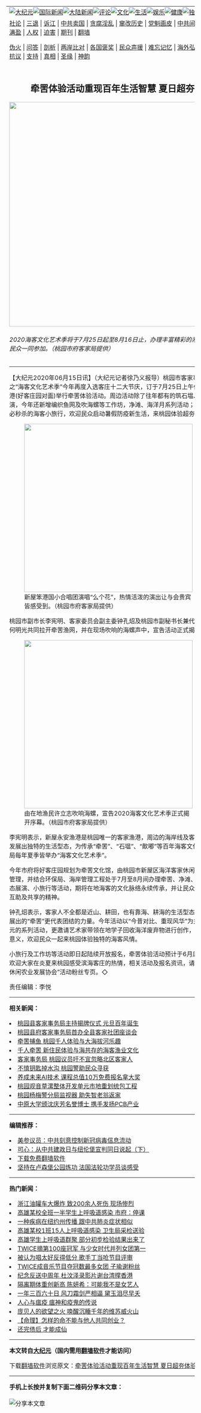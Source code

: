 <a name="1" id="1" target="_blank"></a><span id="1"></span>
<table align=center border="0"><tr><td colspan="2" VALIGN=TOP><a href="/gb/nsc413.md#1"><img src="https://raw.githubusercontent.com/nevy294/www/master/t/djy/1.jpg" title="大纪元"></a><a href="/gb/n24hr.md#1"><img src="https://raw.githubusercontent.com/nevy294/www/master/t/djy/3.jpg" title="国际新闻"></a><a href="/gb/nsc413.md#1"><img src="https://raw.githubusercontent.com/nevy294/www/master/t/djy/4.jpg" title="大陆新闻"></a><a href="/gb/news392.md#1"><img src="https://raw.githubusercontent.com/nevy294/www/master/t/djy/5.jpg" title="评论"></a><a href="/gb/news2007.md#1"><img src="https://raw.githubusercontent.com/nevy294/www/master/t/djy/6.jpg" title="文化"></a><a href="/gb/news2008.md#1"><img src="https://raw.githubusercontent.com/nevy294/www/master/t/djy/7.jpg" title="生活"></a><a href="/gb/ncyule.md#1"><img src="https://raw.githubusercontent.com/nevy294/www/master/t/djy/8.jpg" title="娱乐"></a><a href="/gb/nsc1002.md#1"><img src="https://raw.githubusercontent.com/nevy294/www/master/t/djy/9.jpg" title="健康"><a href="/gb/nf6092.md#1"><img src="https://raw.githubusercontent.com/nevy294/www/master/t/djy/10a.jpg" title="独家"></a><a href="/gb/nf4514.md#1"><img src="https://raw.githubusercontent.com/nevy294/www/master/t/djy/12a.jpg" title="头条"></a></td></tr>
<tr><td colspan="2" VALIGN=TOP><a target="_blank" href="/gb/9p.md#1">社论</a> | <a target="_blank" href="/gb/nf5657.md#1">三退</a> | <a target="_blank" href="/gb/nf6124.md#1">诉江</a> | <a target="_blank" href="/gb/nf1176117.md#1">中共卖国</a> | <a target="_blank" href="/gb/nf5773.md#1">贪腐淫乱</a> | <a target="_blank" href="/gb/nf1176115.md#1">窜改历史</a> | <a target="_blank" href="/gb/nf1176107.md#1">党魁画皮</a> | <a target="_blank" href="/gb/nf1320400.md#1">中共间谍</a> | <a target="_blank" href="/gb/nf1176114.md#1">破坏传统</a> | <a target="_blank" href="https://github.com/nevy294/ntdtv/blob/master/gb/prog447_1.md#1">恶贯满盈</a> | <a target="_blank" href="/gb/ncid278.md#1">人权</a> | <a target="_blank" href="/gb/nf1176111.md#1">迫害</a> | <a target="_blank" href="https://gitlab.com/szzdlab/mh-qikan/blob/master/README.md#1">期刊</a> | <a target="_blank" href="https://github.com/bannedbook/fanqiang/wiki">翻墙</a></p><p><a target="_blank" href="/gb/nf5562.md#1">伪火</a> | <a target="_blank" href="/gb/nf4378.md#1">问答</a> | <a target="_blank" href="/gb/nf5792.md#1">剖析</a> | <a target="_blank" href="/gb/nf5735.md#1">两岸比对</a> | <a target="_blank" href="/gb/nf6119.md#1">各国褒奖</a> | <a target="_blank" href="/gb/nf6120.md#1">民众声援</a> | <a target="_blank" href="/gb/nf1188594.md#1">难忘记忆</a> | <a target="_blank" href="/gb/nf3180.md#1">海外弘传</a> | <a target="_blank" href="/gb/nf5410.md#1">万人上访</a> | <a target="_blank" href="https://github.com/nevy294/ntdtv/blob/master/gb/prog1530_1.md#1">和平抗议</a> | <a target="_blank" href="/gb/nf4386.md#1">支持</a> | <a target="_blank" href="/gb/nf4389.md#1">真相</a> | <a target="_blank" href="/gb/nf5790.md#1">圣缘</a> | <a target="_blank" href="/gb/nf4786.md#1">神韵</a></td></tr>
<tr><td VALIGN=TOP width="626"><h2 align=center>牵罟体验活动重现百年生活智慧  夏日超夯体验</h2>
<img width="600" src="https://i.epochtimes.com/assets/uploads/2020/06/6bb3164b905dccd590dee0d68ab3189c-600x400.jpg" />
<h6>2020海客文化艺术季将于7月25日起至8月16日止，办理丰富精彩的系列活动，欢迎民众一同参加。（桃园市府客家局提供）
</h6>
<hr>
<p>【大纪元2020年06月15日讯】（大纪元记者徐乃义报导）<ahref="/gb/tag/%E6%A1%83%E5%9B%AD.md#1">桃园</a>市<ahref="/gb/tag/%E5%AE%A2%E5%AE%B6%E4%BA%8B%E5%8A%A1%E5%B1%80.md#1">客家事务局</a>举办之“海客文化艺术季”今年再度入选客庄十二大节庆，订于7月25日上午假新屋永安渔港(好客庄园对面)举行<ahref="/gb/tag/%E7%89%B5%E7%BD%9F.md#1">牵罟</a>体验活动。周边活动除了往年都有的筑石塭、动静态展演，今年还新增编织鱼网及吹海螺等工作坊，净滩、海洋月系列活动；还有每年开放必秒杀的海客小旅行，欢迎民众启动暑假防疫新生活，来桃园体验超夯的海客文化。</p>
<figure id="attachment_12186285" style="width: 450px" class="wp-caption aligncenter"><ahref="https://i.epochtimes.com/assets/uploads/2020/06/c05ac1b836c3d5f4d75656f2e3de3666.jpg"><img class="size-medium wp-image-12186285" src="https://i.epochtimes.com/assets/uploads/2020/06/c05ac1b836c3d5f4d75656f2e3de3666-450x174.jpg" alt="" width="450" b="174" /></a><figcaption class="wp-caption-text">新屋笨港国小合唱团演唱“么个花”，热情活泼的演出让与会贵宾皆感受到。（<ahref="/gb/tag/%E6%A1%83%E5%9B%AD.md#1">桃园</a>市府客家局提供）</figcaption></figure>
<p>桃园市副市长李宪明、客家委员会副主委钟孔炤及桃园市副秘书长兼代<ahref="/gb/tag/%E5%AE%A2%E5%AE%B6%E4%BA%8B%E5%8A%A1%E5%B1%80.md#1">客家事务局</a>长何明光共同拉开<ahref="/gb/tag/%E7%89%B5%E7%BD%9F.md#1">牵罟</a>渔网，并在现场吹响的海螺声中，宣告活动正式揭开序幕。</p>
<figure id="attachment_12186288" style="width: 450px" class="wp-caption aligncenter"><ahref="https://i.epochtimes.com/assets/uploads/2020/06/add9cb9d075af8c1bfe9e38cf3122b37.jpg"><img class="size-medium wp-image-12186288" src="https://i.epochtimes.com/assets/uploads/2020/06/add9cb9d075af8c1bfe9e38cf3122b37-450x300.jpg" alt="" width="450" b="300" /></a><figcaption class="wp-caption-text">由在地渔民许立志吹响海螺，宣告2020海客文化艺术季正式揭开序幕。（桃园市府客家局提供）</figcaption></figure>
<p>李宪明表示，新屋永安渔港是桃园唯一的客家渔港，周边的海岸线及客庄因农渔兼作发展出独特的生活型态，为传承“牵罟”、“石塭”、“歕嘟”等百年海客文化，市府客家局每年夏季皆举办“海客文化艺术季”。</p>
<p>今年市府将好客庄园规划为牵罟文化馆，由桃园市新屋区海洋客家休闲农业发展协会管理，并结合环保局、海岸管理工程处于7月至8月间办理牵罟、净滩、工作坊、动静态展演、小旅行等活动，期将在地海客的文化脉络永续传承，并让民众了解客家先民互助及共享的精神。</p>
<p>钟孔炤表示，客家人不全都是近山、耕田，也有靠海、耕海的生活型态，滨海客庄发展出的“牵罟”更代表团结的力量。今年活动以“今昔对比、重现风华”为主轴，推出多元的系列活动，更邀请艺术家带领在地学子回收海洋废弃物进行创作，深具环境教育意义，欢迎民众一起来桃园体验独特的海客风情。</p>
<p>小旅行及工作坊等活动即日起陆续开放报名，牵罟体验活动预计于6月底开放报名，欢迎大家在炎夏来桃园感受滨海客庄的热情，相关活动及报名资讯，请锁定“海洋客家休闲农业发展协会”活动粉丝专页。◇</p>
<p>责任编辑：李悦</p>

<hr>


<strong>相关新闻：</strong>
<li><a href="/gb/11/1/1/n3130036.md#1">桃园县客家事务局主持揭牌仪式 元旦百年诞生</a></li>
<li><a href="/gb/11/3/2/n3185395.md#1">桃园县府客家事务局首办全县客家社团座谈会</a></li>
<li><a href="/gb/17/7/2/n9346726.md#1">牵罟捕鱼 桃园千人体验与大海拔河乐趣</a></li>
<li><a href="/gb/19/8/4/n11429508.md#1">千人牵罟 新住民体验与海共存的海客渔业文化</a></li>
<li><a href="/gb/20/3/31/n11990888.md#1">客家事务局 桃园议员吁不宜忽略北区客家人</a></li>
<li><a href="/gb/20/6/15/n12186324.md#1">不慎钥匙掉水沟  桃园警助民众寻获</a></li>
<li><a href="/gb/20/6/15/n12185988.md#1">养成未来AI技术  课程总值10万免费报名拿大奖</a></li>
<li><a href="/gb/20/6/15/n12185858.md#1">桃园观音草漯整体开发单元市地重划统包工程</a></li>
<li><a href="/gb/20/6/15/n12185864.md#1">桃园杨梅警分局监视器  助失智老翁返家</a></li>
<li><a href="/gb/20/6/15/n12185824.md#1">中原大学颁沈庆芳名誉博士  携手发扬PCB产业</a></li>
<hr>


<strong>编辑推荐：</strong>
<li><a href="/gb/20/2/22/n11887949.md#1">美参议员：中共刻意控制新冠病毒信息流动</a></li>
<li><a href="/gb/19/10/28/n11616592.md#1" target="_blank">可心：从中共建政日与纽伦堡宣判同日说起（下）</a></li><li><a href="https://github.com/bannedbook/fanqiang/wiki" target="_blank">下载免费翻墙软件</a></li><li><a href="/gb/17/9/12/n9623089.md#1" target="_blank">坚持在卢森堡公园炼功 法国法轮功学员谈感受</a></li>
<hr>

<strong>热门新闻：</strong>
<li><a href="/gb/20/6/13/n12183056.md#1">浙江油罐车大爆炸 致200余人死伤 现场惨烈</a></li>
<li><a href="/gb/20/6/13/n12182857.md#1">高雄某校全班一半学生上呼吸道感染 市府：停课</a></li>
<li><a href="/gb/20/6/14/n12183845.md#1">一种疾病在纽约州传播 跟中共肺炎症状相似</a></li>
<li><a href="/gb/20/6/13/n12182581.md#1">高雄某校1班15人上呼吸道感染 卫生局采检送验</a></li>
<li><a href="/gb/20/6/13/n12183009.md#1">高雄学生上呼吸道群聚 部分初步检验结果出来了</a></li>
<li><a href="/gb/20/6/12/n12180561.md#1">TWICE摘第100座冠军 与少女时代并列女团第一</a></li>
<li><a href="/gb/20/6/14/n12185250.md#1">被认为唱太好反得低分 歌手丁当呛节目评审</a></li>
<li><a href="/gb/20/6/12/n12181442.md#1">TWICE成音乐节目夺冠数最多女团 子瑜谢粉丝</a></li>
<li><a href="/gb/20/6/12/n12181474.md#1">纪念反送中周年 杜汶泽录影片谢台湾撑香港</a></li>
<li><a href="/gb/20/6/14/n12185107.md#1">隔离期体重创新高 陈妍希：可能我不是女艺人</a></li>
<li><a href="/gb/20/5/10/n12097215.md#1">一年三百六十日 风刀霜剑严相逼 黛玉泪尽早夭</a></li>
<li><a href="/gb/20/3/30/n11989566.md#1">人心与瘟疫 瘟神和疫鬼的传说</a></li>
<li><a href="/gb/20/6/12/n12180376.md#1">庞贝人的欲望之火 唤醒沉睡千年的维苏威火山</a></li>
<li><a href="/gb/20/6/5/n12163932.md#1">【命理】怎样的命不能与他人共同创业？</a></li>
<li><a href="/gb/9/10/19/n2693924.md#1">还完债后 才能成仙</a></li>
<hr>

<strong>本文转自<a href="https://www.epochtimes.com">大纪元</a>（国内需用<a href="https://github.com/bannedbook/fanqiang/wiki">翻墙软件</a>才能访问）</strong><p>下载<a href="https://github.com/bannedbook/fanqiang/wiki">翻墙软件</a>浏览原文：<a href="https://www.epochtimes.com/gb/20/6/15/n12186283.htm">牵罟体验活动重现百年生活智慧  夏日超夯体验</a></p><hr>

<strong>手机上长按并复制下面二维码分享本文章：</strong><br><br><img src="http://d1p1.ip.zn2.us/v.php?action=qrcode&url=/gb/20/6/15/n12186283.md%231" title="分享本文章"></td><td VALIGN=TOP><a href="/gb/16/1/21/n4622075.md?dfh#1" target="_blank"><img src="https://raw.githubusercontent.com/nevy294/djy/master/gb/300/wei-f1.jpg" title="中共的伪火骗局"  alt="中共的伪火骗局"></a><br><a href="https://github.com/nevy294/www/blob/master/README.md?dfh#9" target="_blank"><img src="https://raw.githubusercontent.com/nevy294/djy/master/gb/300/yong-h.jpg" title="永恒的见证"  alt="永恒的见证"></a><br><a href="/gb/13/9/29/n3974789.md?dfh#1" target="_blank"><img src="https://raw.githubusercontent.com/nevy294/djy/master/gb/300/shang-lnz.jpg" title="善良女子被中共投男牢"  alt="善良女子被中共投男牢"></a><br><a href="/gb/16/3/16/n4663449.md?dfh#1" target="_blank"><img src="https://raw.githubusercontent.com/nevy294/djy/master/gb/300/huo-z3.jpg" title="警卫目击活摘器官"  alt="警卫目击活摘器官"></a><br><a href="/gb/16/8/7/n8177641.md?dfh#1" target="_blank"><img src="https://raw.githubusercontent.com/nevy294/djy/master/gb/300/huo-z4.jpg" title="证人描述活摘恐怖"  alt="证人描述活摘恐怖"></a><br><a href="/gb/10/4/19/n2881569.md?dfh#1" target="_blank"><img src="https://raw.githubusercontent.com/nevy294/djy/master/gb/300/huo-z1.jpg" title="揭开活摘器官黑幕"  alt="揭开活摘器官黑幕"></a><br><a href="/gb/10/11/7/n3077476.md?dfh#1" target="_blank"><img src="https://raw.githubusercontent.com/nevy294/djy/master/gb/300/ma-ks.jpg" title="马克思的成魔之路"  alt="马克思的成魔之路"></a><br><a href="/gb/14/6/9/n4173977.md?dfh#1" target="_blank"><img src="https://raw.githubusercontent.com/nevy294/djy/master/gb/300/chang-zs.jpg" title="藏字石 蕴天机"  alt="藏字石 蕴天机"></a><br><a href="/gb/18/5/10/n10381511.md?dfh#1" target="_blank"><img src="https://raw.githubusercontent.com/nevy294/djy/master/gb/300/st1.jpg" title="关注3亿人三退"  alt="关注3亿人三退"></a><br><a href="/gb/18/3/21/n10237682.md?dfh#1" target="_blank"><img src="https://raw.githubusercontent.com/nevy294/djy/master/gb/300/jie-t.jpg" title="解体中共复兴中华"  alt="解体中共复兴中华"></a><br><a href="/gb/9/2/9/n2422991.md?dfh#1" target="_blank"><img src="https://raw.githubusercontent.com/nevy294/djy/master/gb/300/gao-zs.jpg" title="中共迫害良心律师"  alt="中共迫害良心律师"></a><br><a href="/gb/18/12/9/n10900044.md?dfh#1" target="_blank"><img src="https://raw.githubusercontent.com/nevy294/djy/master/gb/300/sj1.jpg" title="303万人举报江泽民"  alt="303万人举报江泽民"></a><br><a href="/gb/18/8/28/n10672014.md?dfh#1" target="_blank"><img src="https://raw.githubusercontent.com/nevy294/djy/master/gb/300/sj2.jpg" title="这些官员为何起诉江泽民"  alt="这些官员为何起诉江泽民"></a><br><a href="/gb/8/12/18/n2367165.md?dfh#1" target="_blank"><img src="https://raw.githubusercontent.com/nevy294/djy/master/gb/300/liangan.jpg" title="海峡两岸的强烈对比"  alt="海峡两岸的强烈对比"></a><br><a href="/gb/15/12/10/n4593139.md?dfh#1" target="_blank"><img src="https://raw.githubusercontent.com/nevy294/djy/master/gb/300/jia-ndzl.jpg" title="加拿大总理的贺信"  alt="加拿大总理的贺信"></a><br><a href="/gb/11/6/17/n3289382.md?dfh#1" target="_blank"><img src="https://raw.githubusercontent.com/nevy294/djy/master/gb/300/xiao-wd.jpg" title="探寻真相兼听则明"  alt="探寻真相兼听则明"></a><br><a href="/gb/18/10/27/n10812623.md?dfh#1" target="_blank"><img src="https://raw.githubusercontent.com/nevy294/djy/master/gb/300/yindu.jpg" title="印度媒体报道东方"  alt="印度媒体报道东方"></a><br><a href="/gb/18/6/9/n10469652.md?dfh#1" target="_blank"><img src="https://raw.githubusercontent.com/nevy294/djy/master/gb/300/xie-j.jpg" title="不一样的海外校园"  alt="不一样的海外校园"></a><br><a href="/gb/7/4/5/n1669415.md?dfh#1" target="_blank"><img src="https://raw.githubusercontent.com/nevy294/djy/master/gb/300/li-up.jpg" title="从大师到徒弟的传奇"  alt="从大师到徒弟的传奇"></a><br><a href="/gb/17/5/26/n9191512.md?dfh#1" target="_blank"><img src="https://raw.githubusercontent.com/nevy294/djy/master/gb/300/zfl2.jpg" title="亿万人与东方一本奇书"  alt="亿万人与东方一本奇书"></a><br><a href="/gb/13/11/27/n4020290.md?dfh#1" target="_blank"><img src="https://raw.githubusercontent.com/nevy294/djy/master/gb/300/zhen-h.jpg" title="大陆见不到的震撼场面"  alt="大陆见不到的震撼场面"></a><br><a href="/gb/15/7/17/n4482910.md?dfh#1" target="_blank"><img src="https://raw.githubusercontent.com/nevy294/djy/master/gb/300/dalu-sk.jpg" title="人心向善 大陆当初盛况"  alt="人心向善 大陆当初盛况"></a><br><a href="/gb/19/1/5/n10955468.md?dfh#1" target="_blank"><img src="https://raw.githubusercontent.com/nevy294/djy/master/gb/300/zfl1.jpg" title="追寻真理 这书讲什么"  alt="追寻真理 这书讲什么"></a><br><a href="https://github.com/bannedbook/fanqiang/wiki" target="_blank"><img src="https://raw.githubusercontent.com/nevy294/djy/master/gb/300/fq1.jpg" title="下载免费翻墙软件"  alt="下载免费翻墙软件"></a><br></td></tr></table>